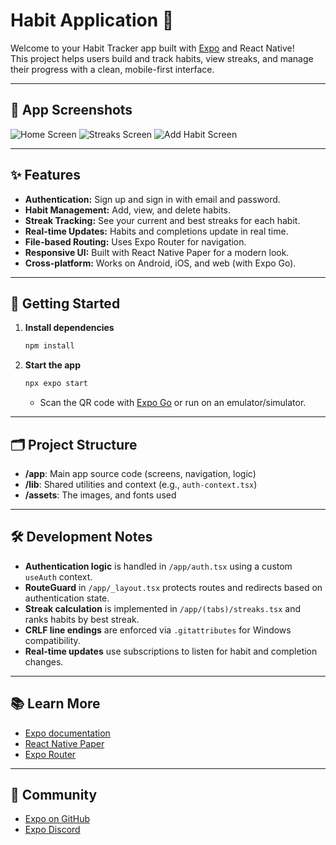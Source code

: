 # Habit Application 🚀

Welcome to your Habit Tracker app built with [Expo](https://expo.dev) and React Native!  
This project helps users build and track habits, view streaks, and manage their progress with a clean, mobile-first interface.

---

## 📱 App Screenshots
![Home Screen](./assets/images/home.png)
![Streaks Screen](./assets/images/habitstreaks.png)
![Add Habit Screen](./assets/images//addHabit.png)

---

## ✨ Features

- **Authentication:** Sign up and sign in with email and password.
- **Habit Management:** Add, view, and delete habits.
- **Streak Tracking:** See your current and best streaks for each habit.
- **Real-time Updates:** Habits and completions update in real time.
- **File-based Routing:** Uses Expo Router for navigation.
- **Responsive UI:** Built with React Native Paper for a modern look.
- **Cross-platform:** Works on Android, iOS, and web (with Expo Go).

---

## 🚀 Getting Started

1. **Install dependencies**

   ```bash
   npm install
   ```

2. **Start the app**

   ```bash
   npx expo start
   ```

   - Scan the QR code with [Expo Go](https://expo.dev/go) or run on an emulator/simulator.

---

## 🗂️ Project Structure

- **/app**: Main app source code (screens, navigation, logic)
- **/lib**: Shared utilities and context (e.g., `auth-context.tsx`)
- **/assets**: The images, and fonts used

---

## 🛠️ Development Notes

- **Authentication logic** is handled in `/app/auth.tsx` using a custom `useAuth` context.
- **RouteGuard** in `/app/_layout.tsx` protects routes and redirects based on authentication state.
- **Streak calculation** is implemented in `/app/(tabs)/streaks.tsx` and ranks habits by best streak.
- **CRLF line endings** are enforced via `.gitattributes` for Windows compatibility.
- **Real-time updates** use subscriptions to listen for habit and completion changes.


---

## 📚 Learn More

- [Expo documentation](https://docs.expo.dev/)
- [React Native Paper](https://callstack.github.io/react-native-paper/)
- [Expo Router](https://docs.expo.dev/router/introduction/)

---

## 💬 Community

- [Expo on GitHub](https://github.com/expo/expo)
- [Expo Discord](https://chat.expo.dev)

